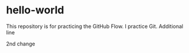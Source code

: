 # hello-world
This repository is for practicing the GitHub Flow.
I practice Git.
Additional line

2nd change
